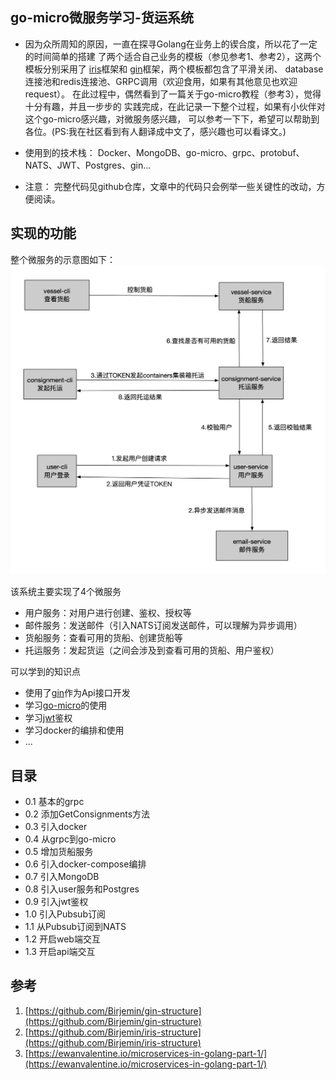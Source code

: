 ## go-micro微服务学习-货运系统
- 因为众所周知的原因，一直在探寻Golang在业务上的锲合度，所以花了一定的时间简单的搭建
了两个适合自己业务的模板（参见参考1、参考2），这两个模板分别采用了
[iris](http://github.com/kataras/iris)框架和
[gin](http://github.com/gin-gonic/gin)框架，两个模板都包含了平滑关闭、
database连接池和redis连接池、GRPC调用（欢迎食用，如果有其他意见也欢迎request）。
在此过程中，偶然看到了一篇关于go-micro教程（参考3），觉得十分有趣，并且一步步的
实践完成，在此记录一下整个过程，如果有小伙伴对这个go-micro感兴趣，对微服务感兴趣，
可以参考一下下，希望可以帮助到各位。(PS:我在社区看到有人翻译成中文了，感兴趣也可以看译文。)

- 使用到的技术栈：
Docker、MongoDB、go-micro、grpc、protobuf、NATS、JWT、Postgres、gin...

- 注意：
完整代码见github仓库，文章中的代码只会例举一些关键性的改动，方便阅读。

## 实现的功能
整个微服务的示意图如下：
![示意图](./img/2019122800.png)

该系统主要实现了4个微服务
- 用户服务：对用户进行创建、鉴权、授权等
- 邮件服务：发送邮件（引入NATS订阅发送邮件，可以理解为异步调用）
- 货船服务：查看可用的货船、创建货船等
- 托运服务：发起货运（之间会涉及到查看可用的货船、用户鉴权）

可以学到的知识点
- 使用了[gin](https://github.com/gin-gonic/gin)作为Api接口开发
- 学习[go-micro](https://github.com/micro/go-micro)的使用
- 学习[jwt](https://github.com/dgrijalva/jwt-go)鉴权
- 学习docker的编排和使用
- ...

## 目录

* 0.1 基本的grpc
* 0.2 添加GetConsignments方法
* 0.3 引入docker
* 0.4 从grpc到go-micro
* 0.5 增加货船服务
* 0.6 引入docker-compose编排
* 0.7 引入MongoDB
* 0.8 引入user服务和Postgres
* 0.9 引入jwt鉴权
* 1.0 引入Pubsub订阅
* 1.1 从Pubsub订阅到NATS
* 1.2 开启web端交互
* 1.3 开启api端交互

## 参考
1. [https://github.com/Birjemin/gin-structure](https://github.com/Birjemin/gin-structure)
2. [https://github.com/Birjemin/iris-structure](https://github.com/Birjemin/iris-structure)
3. [https://ewanvalentine.io/microservices-in-golang-part-1/](https://ewanvalentine.io/microservices-in-golang-part-1/)